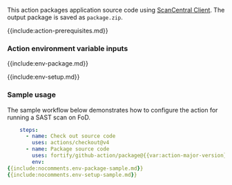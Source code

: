 This action packages application source code using [ScanCentral Client]({{var:sc-client-doc-base-url}}#cli/package-cmd.htm). The output package is saved as `package.zip`.

{{include:action-prerequisites.md}}

### Action environment variable inputs

{{include:env-package.md}}

{{include:env-setup.md}}

### Sample usage

The sample workflow below demonstrates how to configure the action for running a SAST scan on FoD.

```yaml
    steps:  
      - name: Check out source code
        uses: actions/checkout@v4  
      - name: Package source code
        uses: fortify/github-action/package@{{var:action-major-version}}
        env:
{{include:nocomments.env-package-sample.md}}
{{include:nocomments.env-setup-sample.md}}
```